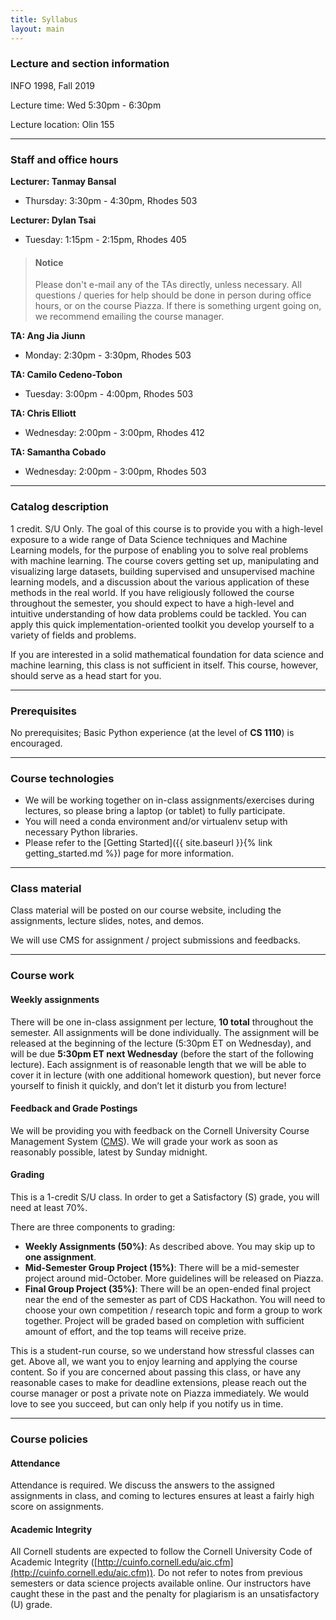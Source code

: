 ```yaml
---
title: Syllabus
layout: main
---
```


### Lecture and section information

INFO 1998, Fall 2019

Lecture time: Wed 5:30pm - 6:30pm

Lecture location: Olin 155

----------------------------------------------------------------------------------------
### Staff and office hours

**Lecturer: Tanmay Bansal**
- Thursday: 3:30pm - 4:30pm, Rhodes 503

**Lecturer: Dylan Tsai**
- Tuesday: 1:15pm - 2:15pm, Rhodes 405 

> #### Notice
> Please don't e-mail any of the TAs directly, unless necessary. All questions / queries for help should be done in person during office hours, or on the course Piazza. If there is something urgent going on, we recommend emailing the course manager.

**TA: Ang Jia Jiunn**
- Monday: 2:30pm - 3:30pm, Rhodes 503

**TA: Camilo Cedeno-Tobon**
- Tuesday: 3:00pm - 4:00pm, Rhodes 503

**TA: Chris Elliott**
- Wednesday: 2:00pm - 3:00pm, Rhodes 412

**TA: Samantha Cobado**
- Wednesday: 2:00pm - 3:00pm, Rhodes 503

----------------------------------------------------------------------------------------
### Catalog description

1 credit.  S/U Only. The goal of this course is to provide you with a high-level exposure to a wide range of Data Science techniques and Machine Learning models, for the purpose of enabling you to solve real problems with machine learning. The course covers getting set up, manipulating and visualizing large datasets, building supervised and unsupervised machine learning models, and a discussion about the various application of these methods in the real world. If you have religiously followed the course throughout the semester, you should expect to have a high-level and intuitive understanding of how data problems could be tackled. You can apply this quick implementation-oriented toolkit you develop yourself to a variety of fields and problems.

If you are interested in a solid mathematical foundation for data science and machine learning, this class is not sufficient in itself. This course, however, should serve as a head start for you. 

----------------------------------------------------------------------------------------
### Prerequisites

No prerequisites; Basic Python experience (at the level of **CS 1110**) is encouraged.

----------------------------------------------------------------------------------------
### Course technologies

- We will be working together on in-class assignments/exercises during lectures, so please
bring a laptop (or tablet) to fully participate.
- You will need a conda environment and/or virtualenv setup with necessary Python libraries.
- Please refer to the [Getting Started]({{ site.baseurl }}{% link getting_started.md %})
page for more information.

----------------------------------------------------------------------------------------
### Class material

Class material will be posted on our course website, including the assignments, lecture
slides, notes, and demos.

We will use CMS for assignment / project submissions and feedbacks.

----------------------------------------------------------------------------------------
### Course work

#### Weekly assignments
There will be one in-class assignment per lecture, **10 total** throughout the semester. All assignments will be done individually. The assignment will be released at the beginning of the lecture (5:30pm ET on Wednesday), and will be due **5:30pm ET next Wednesday** (before the start of the following lecture). Each assignment is of reasonable length that we will be able to cover it in lecture (with one additional homework question), but never force yourself to finish it quickly, and don’t let it disturb you from lecture!

#### Feedback and Grade Postings

We will be providing you with feedback on the Cornell University Course Management System
([CMS](https://cmsx.cs.cornell.edu/)). We will grade your work as soon as reasonably possible,
latest by Sunday midnight.

#### Grading

This is a 1-credit S/U class. In order to get a Satisfactory (S) grade, you will need at least 70%.

There are three components to grading:
- **Weekly Assignments (50%)**: As described above. You may skip up to **one assignment**.
- **Mid-Semester Group Project (15%)**: There will be a mid-semester project around mid-October. More guidelines will be released on Piazza.
- **Final Group Project (35%)**: There will be an open-ended final project near the end of the semester as part of
CDS Hackathon. You will need to choose your own competition / research topic and form a group to work together. Project will be graded based on completion with sufficient amount of effort, and the top teams will receive prize.

This is a student-run course, so we understand how stressful classes can get. Above all, we want you to enjoy learning and applying the course content. So if you are concerned about passing this class, or have any reasonable cases to make for deadline extensions, please reach out the course manager or post a private note on Piazza immediately. We would love to see you succeed, but can only help if you notify us in time.



----------------------------------------------------------------------------------------
### Course policies

#### Attendance

Attendance is required. We discuss the answers to the assigned assignments in class, and coming to lectures ensures at least a fairly high score on assignments.

#### Academic Integrity

All Cornell students are expected to follow the Cornell University Code of Academic Integrity
([http://cuinfo.cornell.edu/aic.cfm](http://cuinfo.cornell.edu/aic.cfm)). Do not refer to notes from previous semesters or data science projects available online. Our instructors have caught these in the past and the penalty for plagiarism is an unsatisfactory (U) grade. 
